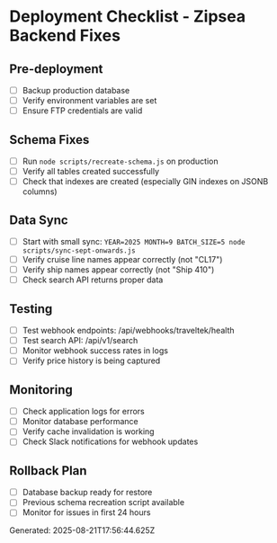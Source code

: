 # Deployment Checklist - Zipsea Backend Fixes

## Pre-deployment
- [ ] Backup production database
- [ ] Verify environment variables are set
- [ ] Ensure FTP credentials are valid

## Schema Fixes
- [ ] Run `node scripts/recreate-schema.js` on production
- [ ] Verify all tables created successfully
- [ ] Check that indexes are created (especially GIN indexes on JSONB columns)

## Data Sync
- [ ] Start with small sync: `YEAR=2025 MONTH=9 BATCH_SIZE=5 node scripts/sync-sept-onwards.js`
- [ ] Verify cruise line names appear correctly (not "CL17")
- [ ] Verify ship names appear correctly (not "Ship 410")
- [ ] Check search API returns proper data

## Testing
- [ ] Test webhook endpoints: /api/webhooks/traveltek/health
- [ ] Test search API: /api/v1/search
- [ ] Monitor webhook success rates in logs
- [ ] Verify price history is being captured

## Monitoring
- [ ] Check application logs for errors
- [ ] Monitor database performance
- [ ] Verify cache invalidation is working
- [ ] Check Slack notifications for webhook updates

## Rollback Plan
- [ ] Database backup ready for restore
- [ ] Previous schema recreation script available
- [ ] Monitor for issues in first 24 hours

Generated: 2025-08-21T17:56:44.625Z
